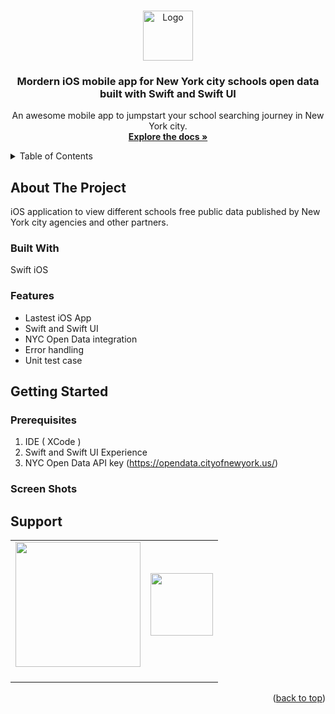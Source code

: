 <a name="readme-top"></a>
<!--
*** Thanks for checking out the dotnet-core-api project. If you have a suggestion
*** that would make this better, please fork the repo and create a pull request
*** or simply open an issue with the tag "enhancement".
*** Don't forget to give the project a star!
*** Thanks again! Now go create something AMAZING! :D
-->


<!-- PROJECT LOGO -->
<br />
<div align="center">
  <a href="https://github.com/bhoomijv04/20231118-BhoomiVadgama-NYCSchools">
    <img src="https://raw.githubusercontent.com/othneildrew/Best-README-Template/master/images/logo.png" alt="Logo" width="80" height="80">
  </a>

  <h3 align="center">Mordern iOS mobile app for New York city schools open data built with Swift and Swift UI</h3>

  <p align="center">
    An awesome mobile app to jumpstart your school searching journey in New York city.
    <br />
    <a href="https://github.com/bhoomijv04/20231118-BhoomiVadgama-NYCSchools"><strong>Explore the docs »</strong></a>
    <br />

  </p>
</div>


<!-- TABLE OF CONTENTS -->
<details>
  <summary>Table of Contents</summary>
  <ol>
    <li>
      <a href="#about-the-project">About The Project</a>
      <ul>
        <li><a href="#built-with">Built With</a></li>
      </ul>
    </li>
    <li><a href="#features">Features</a></li>
    <li>
      <a href="#getting-started">Getting Started</a>
      <ul>
        <li><a href="#prerequisites">Prerequisites</a></li>
        <li><a href="#screen-shots">Screen Shots</a></li>
      </ul>
    </li>
    <li><a href="#contributors">Supporter</a></li>
</li>
  </ol>
</details>

<!-- ABOUT THE PROJECT -->
## About The Project

iOS application to view different schools free public data published by New York city agencies and other partners.

### Built With

Swift
iOS


### Features

* Lastest iOS App
* Swift and Swift UI
* NYC Open Data integration
* Error handling
* Unit test case

<!-- GETTING STARTED -->
## Getting Started


### Prerequisites

 1. IDE ( XCode )
 2. Swift and Swift UI Experience
 3. NYC Open Data API key (https://opendata.cityofnewyork.us/)

### Screen Shots

## Support

<!-- ALL-CONTRIBUTORS-LIST:START - Do not remove or modify this section -->
<!-- prettier-ignore-start -->
<!-- markdownlint-disable -->
<table>
  <tr>
    <td align="center"><a href="https://opendata.cityofnewyork.us/"><img src="https://data.cityofnewyork.us/api/assets/3FF54443-CD9C-4E56-8A20-8D2BD245BD1A?nyclogo300.png" width="200px;" alt=""/><br /><sub><b></b></sub></a><br />
    </td>
    <td align="center"><a href="https://developer.apple.com/xcode/swiftui/"><img src="https://1000logos.net/wp-content/uploads/2020/09/Swift-Logo.png" width="100px;" alt=""/><br /><sub><b></b></sub></a><br />
    </td>
  </tr>
</table>

<p align="right">(<a href="#readme-top">back to top</a>)</p>

<!-- markdownlint-restore -->
<!-- prettier-ignore-end -->

<!-- ALL-CONTRIBUTORS-LIST:END -->
